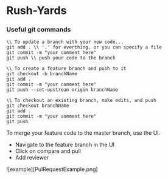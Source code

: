 # Rush-Yards

### Useful git commands
```git
\\ To update a branch with your new code...
git add . \\ '.' for everthing, or you can specify a file
git commit -m "your comment here" 
git push \\ push your code to the branch
```

```git
\\ To create a feature branch and push to it
git checkout -b branchName
git add . 
git commit -m "your comment here"
git push --set-upstream origin branchName
```

```git
\\ To checkout an existing branch, make edits, and push
git checkout branchName
git add . 
git commit -m "your comment here"
git push
```
To merge your feature code to the master branch, use the UI. 
* Navigate to the feature branch in the UI
* Click on compare and pull
* Add reviewer 

![example][PulRequestExample.png]
